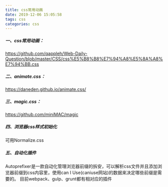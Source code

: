 ```yaml
---
title: css常用动画
date: 2019-12-06 15:05:58
tags: css
categories: css
---
```

##### 一、css常用动画：
https://github.com/qappleh/Web-Daily-Question/blob/master/CSS/css%E5%B8%B8%E7%94%A8%E5%8A%A8%E7%94%BB.css

##### 二、animate.css：
https://daneden.github.io/animate.css/

##### 三、magic.css：
https://github.com/miniMAC/magic

##### 四、浏览器css样式初始化
可用Normalize.css

##### 五、自动化插件
Autoprefixer是一款自动化管理浏览器前缀的拆安，可以解析css文件并且添加浏览器前缀到css内容里，使用can I Use(caniuse网站)的数据来决定哪些前缀是需要的。
目前webpack、gulp、grunt都有相对应的插件